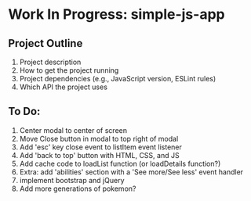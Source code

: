 # Work In Progress: simple-js-app

## Project Outline 
1. Project description
2. How to get the project running
3. Project dependencies (e.g., JavaScript version, ESLint rules)
4. Which API the project uses

## To Do: 
1. Center modal to center of screen
2. Move Close button in modal to top right of modal
3. Add 'esc' key close event to listItem event listener
4. Add 'back to top' button with HTML, CSS, and JS
5. Add cache code to loadList function (or loadDetails function?)
6. Extra: add 'abilities' section with a 'See more/See less' event handler
7. implement bootstrap and jQuery
8. Add more generations of pokemon?
